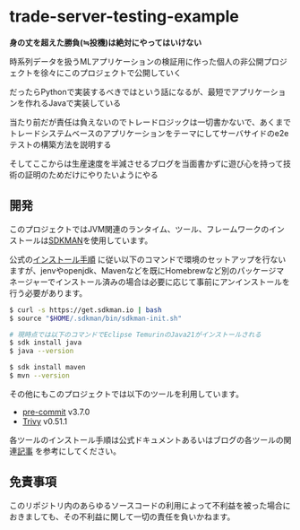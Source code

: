 # trade-server-testing-example

**身の丈を超えた勝負(≒投機)は絶対にやってはいけない**

時系列データを扱うMLアプリケーションの検証用に作った個人の非公開プロジェクトを徐々にこのプロジェクトで公開していく

だったらPythonで実装するべきではという話になるが、最短でアプリケーションを作れるJavaで実装している

当たり前だが責任は負えないのでトレードロジックは一切書かないで、あくまでトレードシステムベースのアプリケーションをテーマにしてサーバサイドのe2eテストの構築方法を説明する

そしてここからは生産速度を半減させるブログを当面書かずに遊び心を持って技術の証明のためだけにやりたいようにやる

## 開発

このプロジェクトではJVM関連のランタイム、ツール、フレームワークのインストールは[SDKMAN](https://sdkman.io/)を使用しています。

公式の[インストール手順](https://sdkman.io/install)
に従い以下のコマンドで環境のセットアップを行ないますが、jenvやopenjdk、Mavenなどを既にHomebrewなど別のパッケージマネージャーでインストール済みの場合は必要に応じて事前にアンインストールを行う必要があります。

```bash
$ curl -s https://get.sdkman.io | bash
$ source "$HOME/.sdkman/bin/sdkman-init.sh"

# 現時点では以下のコマンドでEclipse TemurinのJava21がインストールされる
$ sdk install java
$ java --version

$ sdk install maven
$ mvn --version
```

その他にもこのプロジェクトでは以下のツールを利用しています。

- [pre-commit](https://pre-commit.com/#install) v3.7.0
- [Trivy](https://aquasecurity.github.io/trivy/latest/getting-started/installation/) v0.51.1

各ツールのインストール手順は公式ドキュメントあるいはブログの各ツールの関連[記事](https://zenn.dev/erueru_tech)
を参考にしてください。

## 免責事項

このリポジトリ内のあらゆるソースコードの利用によって不利益を被った場合におきましても、その不利益に関して一切の責任を負いかねます。
